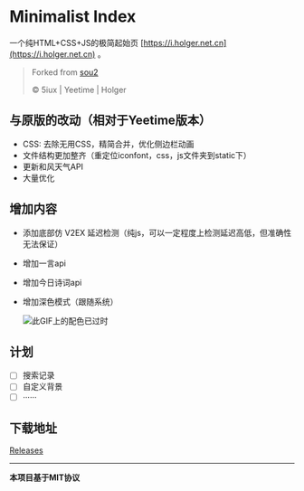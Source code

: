 # Minimalist Index

一个纯HTML+CSS+JS的极简起始页 [https://i.holger.net.cn](https://i.holger.net.cn) 。

> Forked from [sou2](https://github.com/yeetime/sou2)
>
> ©️ 5iux | Yeetime | Holger

## 与原版的改动（相对于Yeetime版本）

- CSS: 去除无用CSS，精简合并，优化侧边栏动画
- 文件结构更加整齐（重定位iconfont，css，js文件夹到static下）
- 更新和风天气API
- 大量优化

## 增加内容

- 添加底部仿 V2EX 延迟检测（纯js，可以一定程度上检测延迟高低，但准确性无法保证）

- 增加一言api

- 增加今日诗词api

- 增加深色模式（跟随系统）

  ![此GIF上的配色已过时](/Users/holgerhuo/Desktop/darkmode.gif)

## 计划

- [ ] 搜索记录
- [ ] 自定义背景
- [ ] ······

## 下载地址

[Releases](https://github.com/HolgerHuo/Minimalist-Index/releases)

------

**本项目基于MIT协议**


